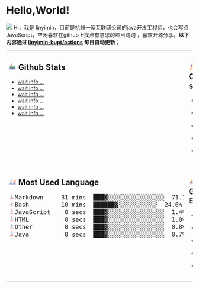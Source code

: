 # Hello,World!

<img src='https://linyimin-blog.oss-cn-beijing.aliyuncs.com/icons/about-dot-me.svg' width="36"/> Hi，我是 linyimin，目前是杭州一家互联网公司的java开发工程师，也会写点JavaScript，空闲喜欢在github上找点有意思的项目跑跑 ，喜欢开源分享，**以下内容通过 <a href="https://github.com/linyimin-bupt/linyimin-bupt/actions" target="_blank">linyimin-bupt/actions</a> 每日自动更新**；

<table width="100%">
<tr>
<td valign="top" width="50%">

## <img src='https://github.com/linyimin-bupt/linyimin-bupt/blob/main/icons/jet-ski.svg' height="20px"> Github Stats

<!-- github stats starts -->
* <a href='' target='_blank'>wait info ...</a>
* <a href='' target='_blank'>wait info ...</a>
* <a href='' target='_blank'>wait info ...</a>
* <a href='' target='_blank'>wait info ...</a>
* <a href='' target='_blank'>wait info ...</a>
* <a href='' target='_blank'>wait info ...</a>
<!-- github stats ends -->

</td>
<td valign="top" width="50%">

## <img src='https://github.com/linyimin-bupt/linyimin-bupt/blob/main/icons/sup.svg' height="20px"> Commit stat

<!-- blog starts -->
* <a href='' target='_blank'>wait info ...</a>
* <a href='' target='_blank'>wait info ...</a>
* <a href='' target='_blank'>wait info ...</a>
* <a href='' target='_blank'>wait info ...</a>
* <a href='' target='_blank'>wait info ...</a>
<!-- blog ends -->

</td>
</tr>
<tr>
<td valign="top" width="50%">

## <img src='https://github.com/linyimin-bupt/linyimin-bupt/blob/main/icons/catamaran.svg' height='20px'> Most Used Language

<!-- code_time starts -->
<pre>
<img src='https://github.com/linyimin-bupt/linyimin-bupt/blob/main/icons/java-original-wordmark.svg' height='16px'><font size=4.5>Markdown     31 mins  ███▓░░░░░░░░░░░░░░░░  71.1%</size>
<img src='https://github.com/linyimin-bupt/linyimin-bupt/blob/main/icons/java-original-wordmark.svg' height='16px'><font size=4.5>Bash         10 mins  ██████▓░░░░░░░░░░░  24.6%</size>
<img src='https://github.com/linyimin-bupt/linyimin-bupt/blob/main/icons/java-original-wordmark.svg' height='16px'><font size=4.5>JavaScript    0 secs  ███▓░░░░░░░░░░░░░░░░  1.4%</size>
<img src='https://github.com/linyimin-bupt/linyimin-bupt/blob/main/icons/java-original-wordmark.svg' height='16px'><font size=4.5>HTML          0 secs  ███▓░░░░░░░░░░░░░░░░  1.0%</size>
<img src='https://github.com/linyimin-bupt/linyimin-bupt/blob/main/icons/java-original-wordmark.svg' height='16px'><font size=4.5>Other         0 secs  ███▓░░░░░░░░░░░░░░░░  0.8%</size>
<img src='https://github.com/linyimin-bupt/linyimin-bupt/blob/main/icons/java-original-wordmark.svg' height='16px'><font size=4.5>Java          0 secs  ███▓░░░░░░░░░░░░░░░░  0.7%</size>
</pre>

<!-- code_time ends -->

</td>
<td valign="top" width="50%">

## <img src='https://github.com/linyimin-bupt/linyimin-bupt/blob/main/icons/rafting.svg' height='20px'> Github Events

<!-- douban starts -->
* <a href='' target='_blank'>wait info ...</a> 
* <a href='' target='_blank'>wait info ...</a> 
* <a href='' target='_blank'>wait info ...</a> 
* <a href='' target='_blank'>wait info ...</a> 
* <a href='' target='_blank'>wait info ...</a> 
<!-- douban ends -->

</td>
</tr>
</table>